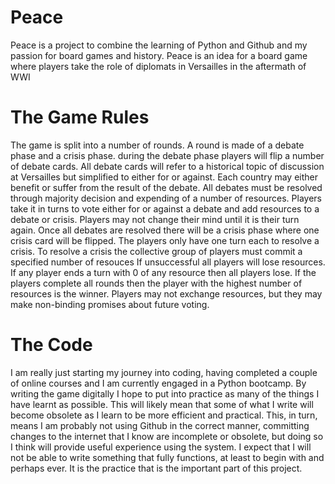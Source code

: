 # Peace
Peace is a project to combine the learning of Python and Github and my passion for board games and history. Peace is an idea for a board game where players take the role of diplomats in Versailles in the aftermath of WWI

# The Game Rules
The game is split into a number of rounds. A round is made of a debate phase and a crisis phase.
during the debate phase players will flip a number of debate cards.
All debate cards will refer to a historical topic of discussion at Versailles but simplified to either for or against. 
Each country may either benefit or suffer from the result of the debate. 
All debates must be resolved through majority decision and expending of a number of resources.
Players take it in turns to vote either for or against a debate and add resources to a debate or crisis.
Players may not change their mind until it is their turn again. 
Once all debates are resolved there will be a crisis phase where one crisis card will be flipped.
The players only have one turn each to resolve a crisis. 
To resolve a crisis the collective group of players must commit a specified number of resouces
If unsuccessful all players will lose resources.
If any player ends a turn with 0 of any resource then all players lose.
If the players complete all rounds then the player with the highest number of resources is the winner. 
Players may not exchange resources, but they may make non-binding promises about future voting.

# The Code
I am really just starting my journey into coding, having completed a couple of online courses and I am currently engaged in a Python bootcamp. 
By writing the game digitally I hope to put into practice as many of the things I have learnt as possible. This will likely mean that some of what I write will become obsolete as I learn to be more efficient and practical. This, in turn, means I am probably not using Github in the correct manner, committing changes to the internet that I know are incomplete or obsolete, but doing so I think will provide useful experience using the system.
I expect that I will not be able to write something that fully functions, at least to begin with and perhaps ever. It is the practice that is the important part of this project.   
